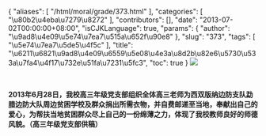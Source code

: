 {
    "aliases": [
        "/html/moral/grade/373.html"
    ],
    "categories": [
        "\u80b2\u4eba\u7279\u8272"
    ],
    "contributors": [],
    "date": "2013-07-02T00:00:00+08:00",
    "isCJKLanguage": true,
    "params": {
        "author": "\u9ad8\u4e09\u5e74\u7ea7\u515a\u652f\u90e8"
    },
    "slug": "373",
    "tags": [
        "\u5e74\u7ea7\u5de5\u4f5c"
    ],
    "title": "\u6211\u6821\u9ad8\u4e09\u6559\u5e08\u4e3a\u8d2b\u82e6\u5730\u533a\u7fa4\u4f17\u732e\u51fa\u7231\u5fc3",
    "toc": true
}
**![](https://cdn.tfls.online/mirror/full/d12b68c13dfcddf07521fc6238f09e58b47b1475.jpg)**

 

**2013年6月28日，我校高三年级党支部组织全体高三老师为西双版纳边防支队勐腊边防大队周边贫困学校及群众捐出所需衣物，并自费邮递至当地，奉献出自己的爱心，为帮扶当地贫困群众尽上自己的一份绵薄之力，体现了我校教师良好的师德风貌。（高三年级党支部供稿）**

